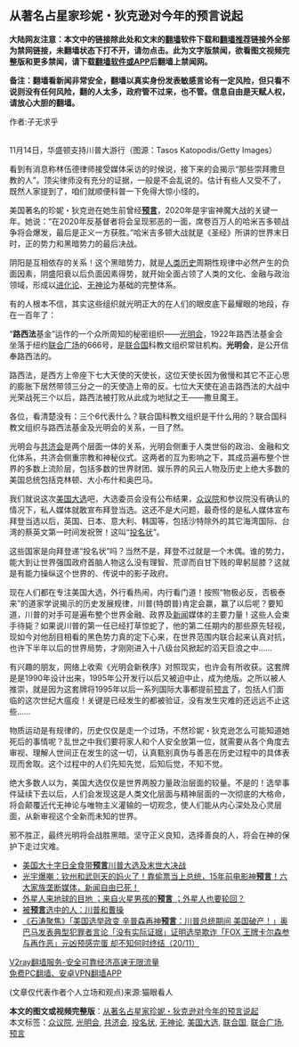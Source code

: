  <h2>从著名占星家珍妮・狄克逊对今年的预言说起</h2> <p class="notice"><b>大陆网友注意：本文中的链接除此处和文末的<a href="https://github.com/bannedbook/fanqiang" >翻墙</a>软件下载和<a href="https://github.com/killgcd/justmysocks/blob/master/README.md">翻墙推荐</a>链接外全部为禁网链接，未翻墙状态下打不开，请勿点击。此为文字版禁闻，欲看图文视频完整版和更多禁闻，请下载<a href="https://github.com/bannedbook/fanqiang">翻墙软件或APP</a>后翻墙上禁闻网。</p><p>备注：翻墙看新闻非常安全，翻墙以真实身份发表敏感言论有一定风险，但只看不说则没有任何风险，翻的人太多，政府管不过来，也不管。信息自由是天赋人权，请放心大胆的翻墙。</b></p>  <div class="entry"> <p>作者:子无求乎</p> <p><br /> 11月14日，华盛顿支持川普大游行（图源：Tasos Katopodis/Getty Images） </p> <p> 看到有消息称林伍德律师接受媒体采访的时候说，接下来的会揭示“那些崇拜撒旦教的人”。顶尖律师没有充分的证据，一般是不会乱说的。估计有些人又受不了，既然人家提到了，咱们就顺便科普一下免得大惊小怪的。 </p> <p>美国著名的珍妮・狄克逊在她生前曾经<strong><span class='wp_keywordlink'><a href="https://www.bannedbook.org/forum5/" title="预言玄学禁书下载" rel="nofollow">预言</a></span></strong>，2020年是宇宙神魔大战的关键一年。她说：“在2020年反基督者将会呈现邪恶的一面，席卷百万人的哈米吉多顿战争将会爆发，最后是正义一方获胜。”哈米吉多顿大战就是《圣经》所讲的世界末日时，正的势力和黑暗势力的最后决战。 </p>  <p>阴阳是互相依存的关系！这个黑暗势力，就是<span class='wp_keywordlink'><a href="https://www.bannedbook.org/forum3/topic1750.html" title="考古学禁区-被掩藏的人类历史" target="_blank">人类历史</a></span>周期性规律中必然产生的负面因素，阴盛阳衰以后负面因素得势，就开始全面占领了人类的文化、金融与政治领域，形成以<span class='wp_keywordlink'><a href="https://www.bannedbook.org/forum3/topic60.html" title="进化论--魔王的圣经" target="_blank">进化论</a></span>、<a href="https://www.bannedbook.org/bnews/tag/%e6%97%a0%e7%a5%9e%e8%ae%ba/" class="st_tag internal_tag" rel="tag" title="标签 无神论 下的日志">无神论</a>为基础的完整体系。 </p> <p>有的人根本不信，其实这些组织就光明正大的在人们的眼皮底下最耀眼的地段，存在一百年了： </p> <p>“<strong>路西法</strong>基金”运作的一个众所周知的秘密组织&mdash;&mdash;<a href="https://www.bannedbook.org/bnews/tag/%e5%85%89%e6%98%8e%e4%bc%9a/" class="st_tag internal_tag" rel="tag" title="标签 光明会 下的日志">光明会</a>，1922年路西法基金会坐落于纽约<a href="https://www.bannedbook.org/bnews/tag/%E8%81%94%E5%90%88%E5%B9%BF%E5%9C%BA/" class="st_tag internal_tag" rel="tag" title="标签 联合广场 下的日志">联合广场</a>的666号，是<a href="https://www.bannedbook.org/bnews/tag/%e8%81%94%e5%90%88%e5%9b%bd/" class="st_tag internal_tag" rel="tag" title="标签 联合国 下的日志">联合国</a>科教文组织常驻机构。<strong>光明会</strong>，是公开信奉路西法的。 </p> <p>路西法，是西方上帝座下七大天使的天使长，这位天使长因为傲慢和其它不正心思的膨胀下居然带领三分之一的天使造上帝的反。七位大天使在追击路西法的大战中光荣战死三个以后，路西法被打败从此成为地狱之王&mdash;&mdash;撒旦魔王。 </p>  <p>各位，看清楚没有：三个6代表什么？联合国科教文组织是干什么用的？联合国科教文组织与路西法基金及光明会的关系，一目了然。 </p> <p>光明会与<a href="https://www.bannedbook.org/bnews/tag/%e5%85%b1%e6%b5%8e%e4%bc%9a/" class="st_tag internal_tag" rel="tag" title="标签 共济会 下的日志">共济会</a>是两个层面一体的关系，光明会侧重于人类世俗的政治、金融和文化体系，共济会侧重宗教和神秘仪式。这两者的互为影响之下，其成员遍布整个世界的多数上流阶层，包括多数的世界财团、娱乐界的风云人物及历史上绝大多数的美国总统包括克林顿、大小布什和奥巴马。 </p> <p>我们就说这次<a href="https://www.bannedbook.org/bnews/tag/%e7%be%8e%e5%9b%bd%e5%a4%a7%e9%80%89/" class="st_tag internal_tag" rel="tag" title="标签 美国大选 下的日志">美国大选</a>吧，大选委员会没有公布结果，<a href="https://www.bannedbook.org/bnews/tag/%E4%BC%97%E8%AE%AE%E9%99%A2/" class="st_tag internal_tag" rel="tag" title="标签 众议院 下的日志">众议院</a>和参议院没有确认的情况下，私人媒体就敢宣布拜登当选。这还不是大问题，最奇怪的是私人媒体宣布拜登当选以后，英国、日本、意大利、韩国等，包括沙特除外的其它海湾国际、台湾的蔡英文第一时间发祝贺！这叫“<a href="https://www.bannedbook.org/bnews/tag/%E6%8A%95%E5%90%8D%E7%8A%B6/" class="st_tag internal_tag" rel="tag" title="标签 投名状 下的日志">投名状</a>”。 </p> <p>这些国家是向拜登递“投名状”吗？当然不是，拜登不过就是一个木偶。谁的势力，能大到让世界强国政府首脑人物这么没有理智、荒谬而自甘下贱的卑躬屈膝？这就是有能力操纵这个世界的、传说中的影子政府。 </p>  <p>现在人们都在专注美国大选，外行看热闹，内行看门道！按照“物极必反，否极泰来”的道家学说揭示的历史发展规律，川普(特朗普)肯定会赢，赢了以后呢？要知道，川普的对手可是遍布整个世界金融、政界及<span class='wp_keywordlink_affiliate'><a href="https://www.bannedbook.org/" title="新闻">新闻</a></span>媒体的主要力量！这些人会束手待毙？如果说川普的第一任已经打草惊蛇了，他的第二任期内的那些原先轻视，现如今对他刮目相看的黑色势力真的定下心来，在世界范围内联合起来认真对抗，也许下半年以后的世界局势，才刚刚进入十八级台风掀起的滔天巨浪之中&#8230;&#8230; </p> <p>有兴趣的朋友，网络上收索《光明会新秩序》对照现实，也许会有所收获。这套牌是是1990年设计出来，1995年公开发行以后又被迫中止，成为绝版。之所以被人推崇，就是因为这套牌将1995年以后一系列国际大事都提前<a href="https://www.bannedbook.org/bnews/tag/%e9%a2%84%e8%a8%80/" class="st_tag internal_tag" rel="tag" title="标签 预言 下的日志">预言</a>了，包括人们面临的这次世纪大瘟疫！关键是已经发生的都被验证，没有发生灾难的还远远不止这些&#8230;&#8230; </p> <p>物质运动是有规律的，历史仅仅是走一个过场，不然珍妮・狄克逊怎么可能知道她死后的事情呢？乱世之中我们要将家人和个人安全放第一位，就需要从各个角度去审视、理解人世间正在发生的这一切，认真甄别真伪与善恶在历史过程中的具体表现而舍取。这个过程中的人们先知先觉，后知后觉，不知不觉。 </p> <p>绝大多数人以为，美国大选仅仅是世界两股力量政治层面的较量。不是的！选举事件延续下去以后，人们会发现这是人类文化层面与精神层面的一次彻底的大格命，将会颠覆近代无神论与唯物主义灌输的一切观念，使人们能从内心深处及心灵层面，从新审视这个全新而未知的世界。 </p>  <p>邪不胜正，最终光明将会战胜黑暗。坚守正义良知，选择善良的人，将会在神的保护下走过灾难。 </p> <ul class='op-related-articles' title='相关阅读'> <li><a href='https://www.bannedbook.org/bnews/cbnews/20201122/1435237.html' target='_blank'>美国大十字日全食带<b>预言</b>川普大选及末世大决战</a></li> <li><a href='https://www.bannedbook.org/bnews/bannedvideo/20201121/1434567.html' target='_blank'>光宇爆嘲：钦州和武则天的妈火了！靠偷票当上总统，15年前电影神<b>预言</b>！六大家族垄断媒体，新闻自由已死！</a></li> <li><a href='https://www.bannedbook.org/bnews/bannedvideo/20201111/1434544.html' target='_blank'>外星人来地球的目地 ；来自火星男孩的<b>预言</b> ；外星人也要轮回？</a></li> <li><a href='https://www.bannedbook.org/bnews/lishi/20201121/1434483.html' target='_blank'>被<b>预言</b>选中的人：川普和曹操</a></li> <li><a href='https://www.bannedbook.org/bnews/bannedvideo/20201121/1434421.html' target='_blank'>《石涛聚焦》「美国选举政变 辛普森再神<b>预言</b>：川普总统期间 美国破产！」奥巴马发表典型犯罪者言论「没有实际证据」证明选举欺诈「FOX 王牌卡尔森参与再作恶」元凶预感完蛋 却不知何时终结（20/11）</a></li> </ul> <p class="texttj"> <a href="https://github.com/bannedbook/fanqiang/wiki/V2ray%E6%9C%BA%E5%9C%BA" target="_blank">V2ray翻墙服务-安全可靠经济高速无限流量</a><br/> <a href="https://github.com/bannedbook/fanqiang/wiki/%E7%A6%81%E9%97%BB%E7%BD%91%E5%AE%89%E5%8D%93%E7%BF%BB%E5%A2%99%E6%96%B0%E9%97%BBAPP" target="_blank">免费PC翻墙、安卓VPN翻墙APP</a></p><p> (文章仅代表作者个人立场和观点)来源:猫眼看人</p><a name='sharetosocial'></a>       <div><b>本文的图文或视频完整版</b>：<a href='https://www.bannedbook.org/bnews/comments/20201123/1435331.html'>从著名占星家珍妮・狄克逊对今年的预言说起</a></div>  </div><!--END ENTRY--> <div class="postfooter"> <div>本文标签：<a href="https://www.bannedbook.org/bnews/tag/%E4%BC%97%E8%AE%AE%E9%99%A2/" rel="tag">众议院</a>, <a href="https://www.bannedbook.org/bnews/tag/%e5%85%89%e6%98%8e%e4%bc%9a/" rel="tag">光明会</a>, <a href="https://www.bannedbook.org/bnews/tag/%e5%85%b1%e6%b5%8e%e4%bc%9a/" rel="tag">共济会</a>, <a href="https://www.bannedbook.org/bnews/tag/%E6%8A%95%E5%90%8D%E7%8A%B6/" rel="tag">投名状</a>, <a href="https://www.bannedbook.org/bnews/tag/%e6%97%a0%e7%a5%9e%e8%ae%ba/" rel="tag">无神论</a>, <a href="https://www.bannedbook.org/bnews/tag/%e7%be%8e%e5%9b%bd%e5%a4%a7%e9%80%89/" rel="tag">美国大选</a>, <a href="https://www.bannedbook.org/bnews/tag/%e8%81%94%e5%90%88%e5%9b%bd/" rel="tag">联合国</a>, <a href="https://www.bannedbook.org/bnews/tag/%E8%81%94%E5%90%88%E5%B9%BF%E5%9C%BA/" rel="tag">联合广场</a>, <a href="https://www.bannedbook.org/bnews/tag/%e9%a2%84%e8%a8%80/" rel="tag">预言</a></div>  </div><!--END POSTFOOTER--> 